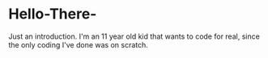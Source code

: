 # Hello-There-
Just an introduction.
I'm an 11 year old kid that wants to code for real, since the only coding I've done was on scratch.
